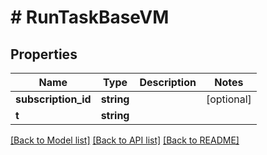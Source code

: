 # # RunTaskBaseVM

## Properties

Name | Type | Description | Notes
------------ | ------------- | ------------- | -------------
**subscription_id** | **string** |  | [optional]
**t** | **string** |  |

[[Back to Model list]](../../README.md#models) [[Back to API list]](../../README.md#endpoints) [[Back to README]](../../README.md)
